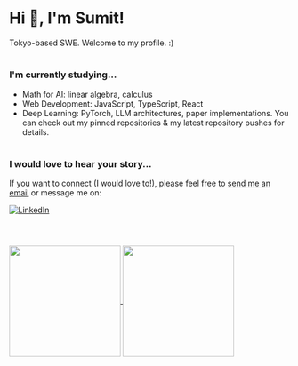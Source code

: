 # Hi 👋, I'm Sumit!

Tokyo-based SWE. Welcome to my profile. :)

#

### I'm currently studying...
- Math for AI: linear algebra, calculus
- Web Development: JavaScript, TypeScript, React
- Deep Learning: PyTorch, LLM architectures, paper implementations.
  You can check out my pinned repositories & my latest repository pushes for details.

#

### I would love to hear your story...
If you want to connect (I would love to!), please feel free to <a href="mailto:hi@idosumit.com">send me an email</a> or message me on:

<a href="https://www.linkedin.com/in/sumit-pokharel/" target="_blank"><img alt="LinkedIn" src="https://img.shields.io/badge/linkedin-%230077B5.svg?&style=for-the-badge&logo=linkedin&logoColor=white" /></a>

#

<!--
### Projects that I'm proud of...

<a href="https://github.com/idosumit/GPT2-from-scratch">
  <img align="center" src="https://github-readme-stats.vercel.app/api/pin/?username=idosumit&repo=GPT2-from-scratch&show_owner=true&theme=dracula" />
</a>

</br>
</br>

Currently working on a few more...


#-->

</br>
<a href="https://github.com/anuraghazra/github-readme-stats">
  <img height=200 align="center" src="https://github-readme-stats.vercel.app/api?username=idosumit&theme=dracula&count_private=true" /> <!-- &include_all_commits=true-->
</a>
<a href="https://github.com/anuraghazra/convoychat">
  <img height=200 align="center" src="https://github-readme-stats.vercel.app/api/top-langs/?username=idosumit&layout=compact&theme=dracula&hide=jupyter%20notebook&langs_count=6&exclude_repo=javascript-course-udemy&card_width=320" />
</a>
